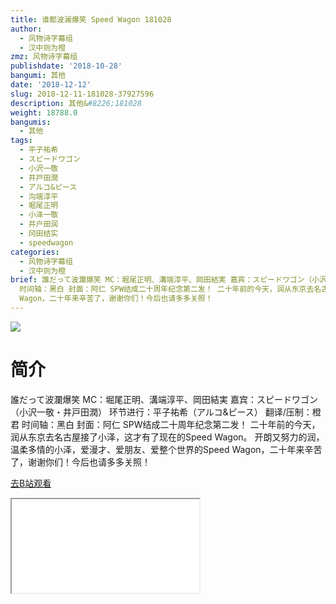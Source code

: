```yaml
---
title: 谁都波澜爆笑 Speed Wagon 181028
author:
  - 风物诗字幕组
  - 汉中则为橙
zmz: 风物诗字幕组
publishdate: '2018-10-28'
bangumi: 其他
date: '2018-12-12'
slug: 2018-12-11-181028-37927596
description: 其他&#8226;181028
weight: 18788.0
bangumis:
  - 其他
tags:
  - 平子祐希
  - スピードワゴン
  - 小沢一敬
  - 井戸田潤
  - アルコ&ピース
  - 沟端淳平
  - 堀尾正明
  - 小泽一敬
  - 井户田润
  - 冈田结实
  - speedwagon
categories:
  - 风物诗字幕组
  - 汉中则为橙
brief: 誰だって波瀾爆笑 MC：堀尾正明、溝端淳平、岡田結実 嘉宾：スピードワゴン（小沢一敬・井戸田潤） 环节进行：平子祐希（アルコ&ピース） 翻译/压制：橙君
  时间轴：黑白 封面：阿仁 SPW结成二十周年纪念第二发！ 二十年前的今天，润从东京去名古屋接了小泽，这才有了现在的Speed Wagon。 开朗又努力的润，温柔多情的小泽，爱漫才、爱朋友、爱整个世界的Speed
  Wagon，二十年来辛苦了，谢谢你们！今后也请多多关照！
---
```

![](https://i.imgur.com/6qi3m2m.jpg)
# 简介  
誰だって波瀾爆笑
MC：堀尾正明、溝端淳平、岡田結実
嘉宾：スピードワゴン（小沢一敬・井戸田潤）
环节进行：平子祐希（アルコ&ピース）
翻译/压制：橙君 时间轴：黑白 封面：阿仁
SPW结成二十周年纪念第二发！
二十年前的今天，润从东京去名古屋接了小泽，这才有了现在的Speed Wagon。
开朗又努力的润，温柔多情的小泽，爱漫才、爱朋友、爱整个世界的Speed Wagon，二十年来辛苦了，谢谢你们！今后也请多多关照！  

[去B站观看](https://www.bilibili.com/video/av37927596/)
<div class ="resp-container"><iframe class="testiframe" src="//player.bilibili.com/player.html?aid=37927596"", scrolling="no", allowfullscreen="true" > </iframe></div> 

